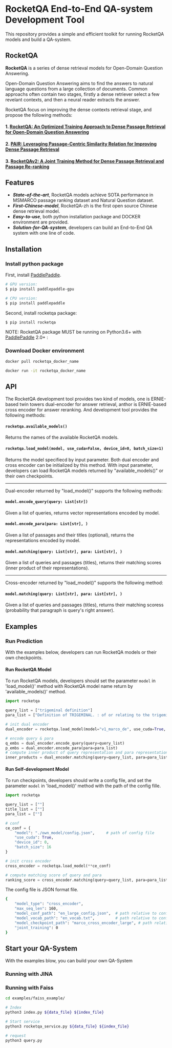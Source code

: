 # RocketQA End-to-End QA-system Development Tool

This repository provides a simple and efficient toolkit for running RocketQA models and build a QA-system. 

## RocketQA
**RocketQA** is a series of dense retrieval models for Open-Domain Question Answering. 

Open-Domain Question Answering aims to find the answers to natural language questions from a large collection of documents. Common approachs often contain two stages, firstly a dense retriever select a few revelant contexts, and then a neural reader extracts the answer.

RocketQA focus on improving the dense contexts retrieval stage, and propose the following methods:
#### 1. [RocketQA: An Optimized Training Approach to Dense Passage Retrieval for Open-Domain Question Answering](https://arxiv.org/pdf/2010.08191.pdf)

#### 2. [PAIR: Leveraging Passage-Centric Similarity Relation for Improving Dense Passage Retrieval](https://aclanthology.org/2021.findings-acl.191.pdf)

#### 3. [RocketQAv2: A Joint Training Method for Dense Passage Retrieval and Passage Re-ranking](https://arxiv.org/pdf/2110.07367.pdf)


## Features
* ***State-of-the-art***, RocketQA models achieve SOTA performance in MSMARCO passage ranking dataset and Natural Question dataset.
* ***First-Chinese-model***, RocketQA-zh is the first open source Chinese dense retrieval model.
* ***Easy-to-use***, both python installation package and DOCKER environment are provided.
* ***Solution-for-QA-system***, developers can build an End-to-End QA system with one line of code.


## Installation

### Install python package
First, install [PaddlePaddle](https://www.paddlepaddle.org.cn/install/quick?docurl=/documentation/docs/zh/install/pip/linux-pip.html).
```bash
# GPU version:
$ pip install paddlepaddle-gpu

# CPU version:
$ pip install paddlepaddle
```

Second, install rocketqa package:
```bash
$ pip install rocketqa
```

NOTE: RocketQA package MUST be running on Python3.6+ with [PaddlePaddle](https://www.paddlepaddle.org.cn/install/quick?docurl=/documentation/docs/zh/install/pip/linux-pip.html) 2.0+ :

### Download Docker environment

```bash
docker pull rocketqa_docker_name

docker run -it rocketqa_docker_name
```

## API
The RocketQA development tool provides two kind of models, one is ERNIE-based twin towers dual-encoder for answer retrieval, anthor is ERNIE-based cross encoder for answer reranking. And development tool provides the following methods:

#### `rocketqa.available_models()`

Returns the names of the available RocketQA models. 

#### `rocketqa.load_model(model, use_cuda=False, device_id=0, batch_size=1)`

Returns the model specifiecd by input parameter. Both dual encoder and cross encoder can be initialized by this method. With input parameter, developers can load RocketQA models returned by "available_models()" or their own checkpoints.

---

Dual-encoder returned by "load_model()" supports the following methods:

#### `model.encode_query(query: List[str])`

Given a list of queries, returns vector representations encoded by model.

#### `model.encode_para(para: List[str], )`

Given a list of passages and their titles (optional), returns the representations encoded by model.

#### `model.matching(query: List[str], para: List[str], )`

Given a list of queries and passages (titles), returns their matching scores (inner product of their representations).

---

Cross-encoder returned by "load_model()" supports the following method:

#### `model.matching(query: List[str], para: List[str], )`

Given a list of queries and passages (titles), returns their matching scoress (probability that paragraph is query's right answer).


## Examples

### Run Prediction
With the examples below, developers can run RocketQA models or their own checkpoints. 

####  Run RocketQA Model
To run RocketQA models, developers should set the parameter `model` in 'load_model()' method with RocketQA model name return by 'available_models()' method. 

```python
import rocketqa

query_list = ["trigeminal definition"]
para_list = ["Definition of TRIGEMINAL. : of or relating to the trigeminal nerve.ADVERTISEMENT. of or relating to the trigeminal nerve. ADVERTISEMENT."]

# init dual encoder
dual_encoder = rocketqa.load_model(model="v1_marco_de", use_cuda=True, batch_size=16)

# encode query & para
q_embs = dual_encoder.encode_query(query=query_list)
p_embs = dual_encoder.encode_para(para=para_list)
# compute inner product of query representation and para representation
inner_products = dual_encoder.matching(query=query_list, para=para_list, title=title_list)
```

#### Run Self-development Model
To run checkpoints, developers should write a config file, and set the parameter `model` in 'load_model()' method with the path of the config fille.

```python
import rocketqa

query_list = [""]
title_list = [""]
para_list = [""]

# conf
ce_conf = {
    "model": "./own_model/config.json",     # path of config file
    "use_cuda": True,
    "device_id": 0,
    "batch_size": 16
}

# init cross encoder
cross_encoder = rocketqa.load_model(**ce_conf)

# compute matching score of query and para
ranking_score = cross_encoder.matching(query=query_list, para=para_list, title=title_list)
```

The config file is JSON format file.
```bash
{
    "model_type": "cross_encoder",
    "max_seq_len": 160,
    "model_conf_path": "en_large_config.json",  # path relative to config file
    "model_vocab_path": "en_vocab.txt",         # path relative to config file
    "model_checkpoint_path": "marco_cross_encoder_large", # path relative to config file
    "joint_training": 0
}
```


## Start your QA-System

With the examples blow, you can build your own QA-System

### Running with JINA




### Running with Faiss

```bash
cd examples/faiss_example/

# Index
python3 index.py ${data_file} ${index_file}

# Start service
python3 rocketqa_service.py ${data_file} ${index_file}

# request
python3 query.py
```

